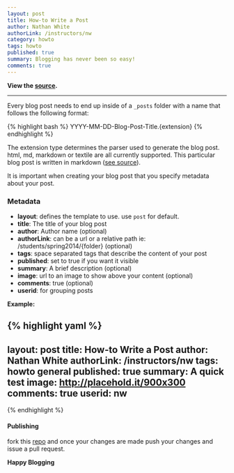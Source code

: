 ```yaml
---
layout: post
title: How-to Write a Post
author: Nathan White
authorLink: /instructors/nw
category: howto
tags: howto
published: true
summary: Blogging has never been so easy!
comments: true
---
```


__View the [source](https://raw.githubusercontent.com/WebDevBootcamp/WebDevBootcamp.github.io/master/_posts/2014-05-24-Write-a-Post.md).__

____

Every blog post needs to end up inside of a `_posts` folder with a name that follows the following format:

{% highlight bash %}
  YYYY-MM-DD-Blog-Post-Title.{extension}
{% endhighlight %}

The extension type determines the parser used to generate the blog post. html, md, markdown or textile are all currently supported. This particular blog post is written in markdown ([see source](https://raw.githubusercontent.com/WebDevBootcamp/WebDevBootcamp.github.io/master/_posts/2014-05-24-Write-a-Post.md)).

It is important when creating your blog post that you specify metadata about your post.

### Metadata

* __layout__: defines the template to use. use `post` for default.
* __title__: The title of your blog post
* __author__: Author name (optional)
* __authorLink__: can be a url or a relative path ie: /students/spring2014/{folder} (optional)
* __tags__: space separated tags that describe the content of your post
* __published__: set to true if you want it visible
* __summary__: A brief description (optional)
* __image__: url to an image to show above your content (optional)
* __comments__: true (optional)
* __userid__: for grouping posts

__Example:__

{% highlight yaml %}
---
layout: post
title: How-to Write a Post
author: Nathan White
authorLink: /instructors/nw
tags: howto general
published: true
summary: A quick test
image: http://placehold.it/900x300
comments: true
userid: nw
---
{% endhighlight %}




#### Publishing

fork this [repo](https://github.com/WebDevBootcamp/WebDevBootcamp.github.io) and once your changes are made push your changes and issue a pull request.


__Happy Blogging__
